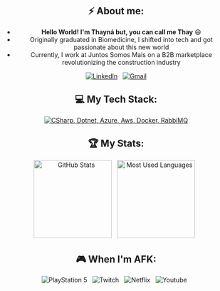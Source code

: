 <div align="center">
  
## ⚡ About me:

- **Hello World! I'm Thayná but, you can call me Thay** 😄
- Originally graduated in Biomedicine, I shifted into tech and got passionate about this new world
- Currently, I work at Juntos Somos Mais on a B2B marketplace revolutionizing the construction industry

[![LinkedIn](https://skillicons.dev/icons?i=linkedin)](https://www.linkedin.com/in/thaynacsferreira/) &nbsp;
[![Gmail](https://skillicons.dev/icons?i=gmail)](mailto:thaynacristinadsf@gmail.com?subject=Hello%20Thay,%20From%20Github)

## 💻 My Tech Stack:

[![CSharp, Dotnet, Azure, Aws, Docker, RabbiMQ](https://skillicons.dev/icons?i=cs,dotnet,azure,aws,docker,rabbitmq)](https://skillicons.dev)

</div>

<div align="center">
  
## 🏆 My Stats:

<p>
    <img height=175 alt="GitHub Stats" src="https://github-readme-stats.vercel.app/api?username=thaycsf&show_icons=true&count_private=true&theme=dark" />&nbsp;&nbsp;
    <img height=175 alt="Most Used Languages" src="https://github-readme-stats.vercel.app/api/top-langs/?username=thaycsf&layout=compact&theme=dark" />&nbsp;&nbsp;
</p>

## 🎮 When I'm AFK:

![PlayStation 5](https://img.shields.io/badge/Playstation%205-003791?style=for-the-badge&logo=playstation-5&logoColor=white) &nbsp;
![Twitch](https://img.shields.io/badge/Twitch-6441a5?style=for-the-badge&logo=twitch&logoColor=white) &nbsp;
![Netflix](https://img.shields.io/badge/Netflix-E50914?style=for-the-badge&logo=netflix&logoColor=white) &nbsp;
![Youtube](https://img.shields.io/badge/Youtube-E50914?style=for-the-badge&logo=youtube&logoColor=white) &nbsp;

</div>
